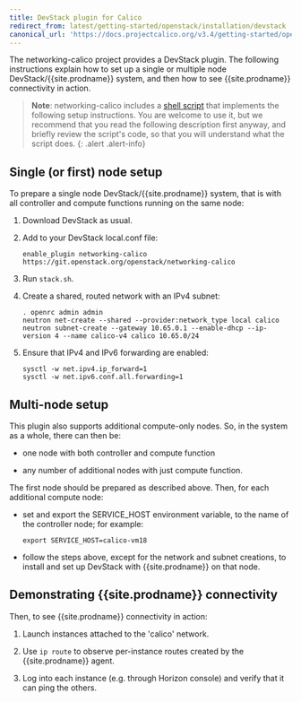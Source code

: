 ```yaml
---
title: DevStack plugin for Calico
redirect_from: latest/getting-started/openstack/installation/devstack
canonical_url: 'https://docs.projectcalico.org/v3.4/getting-started/openstack/installation/devstack'
---
```


The networking-calico project provides a DevStack plugin.  The following
instructions explain how to set up a single or multiple node DevStack/{{site.prodname}}
system, and then how to see {{site.prodname}} connectivity in action.

> **Note**: networking-calico includes a
> [shell script](https://git.openstack.org/cgit/openstack/networking-calico/tree/devstack/bootstrap.sh)
> that implements the following setup instructions. You are welcome to use it,
> but we recommend that you read the following description first anyway, and
> briefly review the script's code, so that you will understand what the
> script does.
{: .alert .alert-info}


Single (or first) node setup
----------------------------

To prepare a single node DevStack/{{site.prodname}} system, that is with all controller
and compute functions running on the same node:

1. Download DevStack as usual.

2. Add to your DevStack local.conf file:

       enable_plugin networking-calico https://git.openstack.org/openstack/networking-calico

3. Run `stack.sh`.

4. Create a shared, routed network with an IPv4 subnet:

       . openrc admin admin
       neutron net-create --shared --provider:network_type local calico
       neutron subnet-create --gateway 10.65.0.1 --enable-dhcp --ip-version 4 --name calico-v4 calico 10.65.0/24

5. Ensure that IPv4 and IPv6 forwarding are enabled:

       sysctl -w net.ipv4.ip_forward=1 
       sysctl -w net.ipv6.conf.all.forwarding=1



Multi-node setup
----------------

This plugin also supports additional compute-only nodes.  So, in the system as
a whole, there can then be:

- one node with both controller and compute function

- any number of additional nodes with just compute function.

The first node should be prepared as described above.  Then, for each
additional compute node:

- set and export the SERVICE_HOST environment variable, to the name of the
  controller node; for example:

      export SERVICE_HOST=calico-vm18

- follow the steps above, except for the network and subnet creations, to
  install and set up DevStack with {{site.prodname}} on that node.


Demonstrating {{site.prodname}} connectivity
---------------------------------

Then, to see {{site.prodname}} connectivity in action:

1. Launch instances attached to the 'calico' network.

2. Use ``ip route`` to observe per-instance routes created by the {{site.prodname}} agent.

3. Log into each instance (e.g. through Horizon console) and verify that it can
   ping the others.
